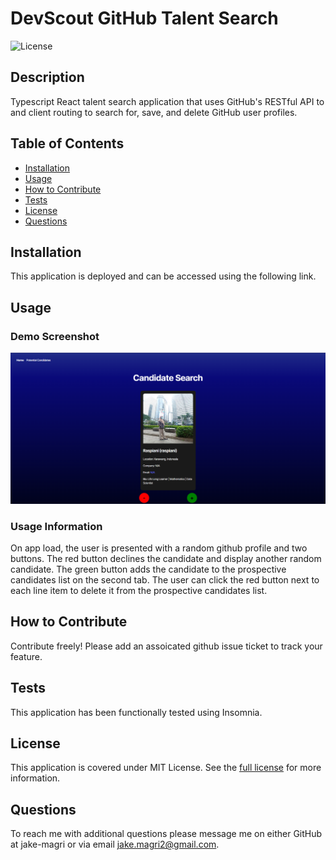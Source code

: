 # DevScout GitHub Talent Search
![License](https://img.shields.io/badge/MIT%20License-purple)

## Description

Typescript React talent search application that uses GitHub's RESTful API to and client routing to search for, save, and delete GitHub user profiles.

## Table of Contents

- [Installation](#installation)
- [Usage](#usage)
- [How to Contribute](#how-to-contribute)
- [Tests](#tests)
- [License](#license)
- [Questions](#questions)

## Installation

This application is deployed and can be accessed using the following link.

## Usage

### Demo Screenshot
![Still demo of application.](assets/images/DevScout.png)

### Usage Information
On app load, the user is presented with a random github profile and  two buttons. The red button declines the candidate and display another random candidate. The green button adds the candidate to the prospective candidates list on the second tab. The user can click the red button next to each line item to delete it from the prospective candidates list.

## How to Contribute

Contribute freely! Please add an assoicated github issue ticket to track your feature.

## Tests

This application has been functionally tested using Insomnia.

## License 
This application is covered under MIT License.
See the [full license](https://opensource.org/licenses/MIT) for more information.

## Questions

To reach me with additional questions please message me on either GitHub at jake-magri or via email jake.magri2@gmail.com.